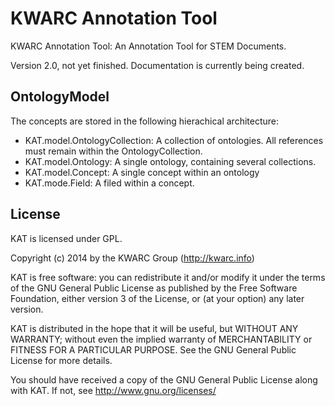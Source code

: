 # KWARC Annotation Tool

KWARC Annotation Tool: An Annotation Tool for STEM Documents.

Version 2.0, not yet finished. Documentation is currently being created.

## OntologyModel

The concepts are stored in the following hierachical architecture:

* KAT.model.OntologyCollection: A collection of ontologies. All references must remain within the OntologyCollection.
* KAT.model.Ontology: A single ontology, containing several collections.
* KAT.model.Concept: A single concept within an ontology
* KAT.mode.Field: A filed within a concept.

## License

KAT is licensed under GPL.

Copyright (c) 2014 by the KWARC Group (http://kwarc.info)

KAT is free software: you can redistribute it and/or modify
it under the terms of the GNU General Public License as published by
the Free Software Foundation, either version 3 of the License, or
(at your option) any later version.

KAT is distributed in the hope that it will be useful,
but WITHOUT ANY WARRANTY; without even the implied warranty of
MERCHANTABILITY or FITNESS FOR A PARTICULAR PURPOSE.  See the
GNU General Public License for more details.

You should have received a copy of the GNU General Public License
along with KAT.  If not, see <http://www.gnu.org/licenses/>

